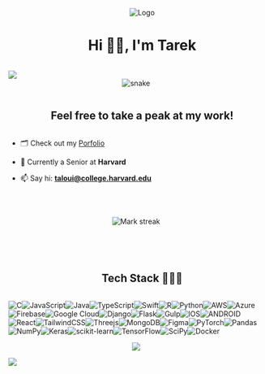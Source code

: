 <div id="user-content-toc">
  <ul align="center">
    <img alt="Logo" src="/resources/Logo.jpg"><summary><h1 style="display: inline-block">Hi 👋🏼, I'm Tarek</h1></summary>
  </ul>
</div>

<!--horizontal divider(gradiant)-->
<img src="resources/divider.gif">

<!--- snake -->
<div align="center">
  <img  src=resources/grid-snake.svg
       alt="snake" /></a>
</div>

<!--h2 without bottom border-->
<div id="user-content-toc">
  <ul align="center">
    <summary><h2 style="display: inline-block">Feel free to take a peak at my work!</h2></summary>
  </ul>
</div>

<!--Intro start-->

- 🗂️ Check out my [Porfolio](https://www.derekwitht.com/)

- 🌱 Currently a Senior at **Harvard**

- 📫 Say hi: **[taloui@college.harvard.edu](mailto:taloui@college.harvard.edu)**


 <br></br>

<!--Intro end-->

<!--- stats & Trophy (start) -->
<p align="center">
  <!--- stats (start) -->
  <img  title="🔥 Get streak stats" alt="Mark streak" src="https://github-readme-streak-stats.herokuapp.com/?user=TarekAloui&theme=dark&hide_border=false" /> 
</p>
 <br></br>
<!--- stats (end) -->

<!--h1 without bottom border-->
<div id="user-content-toc">
  <ul align="center">
    <summary><h2 style="display: inline-block">Tech Stack 👨🏻‍💻</h2></summary>
  </ul>
</div>
<!--tech stack icons-->
<p align="left">
<img alt="C" src="https://img.shields.io/badge/c-%2300599C.svg?style=for-the-badge&logo=c&logoColor=white"><img alt="JavaScript" src="https://img.shields.io/badge/javascript-%23323330.svg?style=for-the-badge&logo=javascript&logoColor=%23F7DF1E"><img alt="Java" src="https://img.shields.io/badge/java-%23ED8B00.svg?style=for-the-badge&logo=java&logoColor=white"><img alt="TypeScript" src="https://img.shields.io/badge/typescript-%23007ACC.svg?style=for-the-badge&logo=typescript&logoColor=white"><img alt="Swift" src="https://img.shields.io/badge/swift-F54A2A?style=for-the-badge&logo=swift&logoColor=white"><img alt="R" src="https://img.shields.io/badge/r-%23276DC3.svg?style=for-the-badge&logo=r&logoColor=white"><img alt="Python" src="https://img.shields.io/badge/python-3670A0?style=for-the-badge&logo=python&logoColor=ffdd54"><img alt="AWS" src="https://img.shields.io/badge/AWS-%23FF9900.svg?style=for-the-badge&logo=amazon-aws&logoColor=white"><img alt="Azure" src="https://img.shields.io/badge/azure-%230072C6.svg?style=for-the-badge&logo=azure-devops&logoColor=white"><img alt="Firebase" src="https://img.shields.io/badge/firebase-%23039BE5.svg?style=for-the-badge&logo=firebase"><img alt="Google Cloud" src="https://img.shields.io/badge/Google%20Cloud-%234285F4.svg?style=for-the-badge&logo=google-cloud&logoColor=white"><img alt="Django" src="https://img.shields.io/badge/django-%23092E20.svg?style=for-the-badge&logo=django&logoColor=white"><img alt="Flask" src="https://img.shields.io/badge/flask-%23000.svg?style=for-the-badge&logo=flask&logoColor=white"><img alt="Gulp" src="https://img.shields.io/badge/GULP-%23CF4647.svg?style=for-the-badge&logo=gulp&logoColor=white"><img alt="IOS" src="https://img.shields.io/badge/IOS-%2320232a.svg?style=for-the-badge&logo=apple&logoColor=white"><img alt="ANDROID" src="https://img.shields.io/badge/android-%2320232a.svg?style=for-the-badge&logo=android&logoColor=%a4c639"><img alt="React" src="https://img.shields.io/badge/react-%2320232a.svg?style=for-the-badge&logo=react&logoColor=%2361DAFB"><img alt="TailwindCSS" src="https://img.shields.io/badge/tailwindcss-%2338B2AC.svg?style=for-the-badge&logo=tailwind-css&logoColor=white"><img alt="Threejs" src="https://img.shields.io/badge/threejs-black?style=for-the-badge&logo=three.js&logoColor=white"><img alt="MongoDB" src="https://img.shields.io/badge/MongoDB-%234ea94b.svg?style=for-the-badge&logo=mongodb&logoColor=white"><img alt="Figma" src="https://img.shields.io/badge/figma-%23F24E1E.svg?style=for-the-badge&logo=figma&logoColor=white"><img alt="PyTorch" src="https://img.shields.io/badge/PyTorch-%23EE4C2C.svg?style=for-the-badge&logo=PyTorch&logoColor=white"><img alt="Pandas" src="https://img.shields.io/badge/pandas-%23150458.svg?style=for-the-badge&logo=pandas&logoColor=white"><img alt="NumPy" src="https://img.shields.io/badge/numpy-%23013243.svg?style=for-the-badge&logo=numpy&logoColor=white"><img alt="Keras" src="https://img.shields.io/badge/Keras-%23D00000.svg?style=for-the-badge&logo=Keras&logoColor=white"><img alt="scikit-learn" src="https://img.shields.io/badge/scikit--learn-%23F7931E.svg?style=for-the-badge&logo=scikit-learn&logoColor=white"><img alt="TensorFlow" src="https://img.shields.io/badge/TensorFlow-%23FF6F00.svg?style=for-the-badge&logo=TensorFlow&logoColor=white"><img alt="SciPy" src="https://img.shields.io/badge/SciPy-%230C55A5.svg?style=for-the-badge&logo=scipy&logoColor=%white"><img alt="Docker" src="https://img.shields.io/badge/docker-%230db7ed.svg?style=for-the-badge&logo=docker&logoColor=white">
</p>

<!--profile visit count-->
<div align="center">
  
[![](https://visitcount.itsvg.in/api?id=kingshukkundu&label=Profile%20Views&color=0&icon=1&pretty=true)](https://visitcount.itsvg.in)
  
</div>

<!--horizontal divider(gradiant)-->
<img src="https://user-images.githubusercontent.com/73097560/115834477-dbab4500-a447-11eb-908a-139a6edaec5c.gif">
